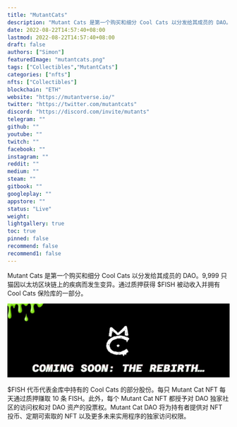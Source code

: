 ```yaml
---
title: "MutantCats"
description: "Mutant Cats 是第一个购买和细分 Cool Cats 以分发给其成员的 DAO。"
date: 2022-08-22T14:57:40+08:00
lastmod: 2022-08-22T14:57:40+08:00
draft: false
authors: ["Simon"]
featuredImage: "mutantcats.png"
tags: ["Collectibles","MutantCats"]
categories: ["nfts"]
nfts: ["Collectibles"]
blockchain: "ETH"
website: "https://mutantverse.io/"
twitter: "https://twitter.com/mutantcats"
discord: "https://discord.com/invite/mutants"
telegram: ""
github: ""
youtube: ""
twitch: ""
facebook: ""
instagram: ""
reddit: ""
medium: ""
steam: ""
gitbook: ""
googleplay: ""
appstore: ""
status: "Live"
weight: 
lightgallery: true
toc: true
pinned: false
recommend: false
recommend1: false
---
```

Mutant Cats 是第一个购买和细分 Cool Cats 以分发给其成员的 DAO。9,999 只猫因以太坊区块链上的疾病而发生变异。通过质押获得 $FISH 被动收入并拥有 Cool Cats 保险库的一部分。

![配图](103695460.jpg)

$FISH 代币代表金库中持有的 Cool Cats 的部分股份。每只 Mutant Cat NFT 每天通过质押赚取 10 条 FISH。此外，每个 Mutant Cat NFT 都授予对 DAO 独家社区的访问权和对 DAO 资产的投票权。Mutant Cat DAO 将为持有者提供对 NFT 投币、定期可索取的 NFT 以及更多未来实用程序的独家访问权限。

